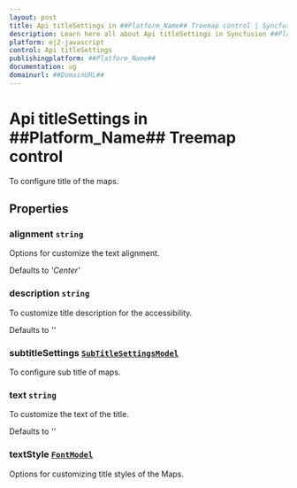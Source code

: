 ```yaml
---
layout: post
title: Api titleSettings in ##Platform_Name## Treemap control | Syncfusion
description: Learn here all about Api titleSettings in Syncfusion ##Platform_Name## Treemap control of Syncfusion Essential JS 2 and more.
platform: ej2-javascript
control: Api titleSettings 
publishingplatform: ##Platform_Name##
documentation: ug
domainurl: ##DomainURL##
---
```


# Api titleSettings in ##Platform_Name## Treemap control

To configure title of the maps.

## Properties

### alignment `string`

Options for customize the text alignment.

Defaults to *'Center'*

### description `string`

To customize title description for the accessibility.

Defaults to *''*

### subtitleSettings [`SubTitleSettingsModel`](./api-subTitleSettingsModel.html)

To configure sub title of maps.

### text `string`

To customize the text of the title.

Defaults to *''*

### textStyle [`FontModel`](./api-fontModel.html)

Options for customizing title styles of the Maps.
